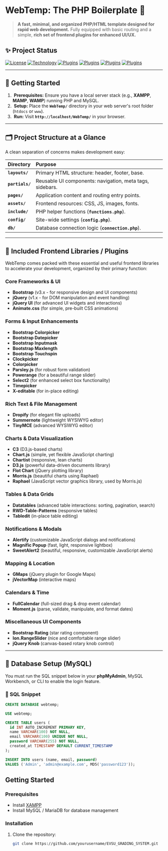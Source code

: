 # WebTemp: The PHP Boilerplate 🚀
> **A fast, minimal, and organized PHP/HTML template designed for rapid web development.**
> Fully equipped with basic routing and a simple, **rich set of frontend plugins for enhanced UI/UX.**

## ✨ Project Status
[![License](https://img.shields.io/badge/License-MIT-blue.svg)](https://opensource.org/licenses/MIT)
[![Technology](https://img.shields.io/badge/Technology-PHP%20%7C%20MySQL-7777BB.svg)]()
[![Plugins](https://img.shields.io/badge/Plugins-Included-green.svg)]()
[![Plugins](https://img.shields.io/badge/Plugins-Frontend%20Libraries-blue.svg)]()
[![Plugins](https://img.shields.io/badge/Plugins-Core%20UI%2FUX-orange.svg)]()
[![Plugins](https://img.shields.io/badge/Plugins-Bootstrap%20%26%20jQuery-8A2BE2.svg)]()

---

## 🚀 Getting Started

1.  **Prerequisites:** Ensure you have a local server stack (e.g., **XAMPP**, **MAMP**, **WAMP**) running PHP and MySQL.
2.  **Setup:** Place the **`WebTemp/`** directory in your web server's root folder (`htdocs` or `www`).
3.  **Run:** Visit **`http://localhost/WebTemp/`** in your browser.

---

## 🗂️ Project Structure at a Glance

A clean separation of concerns makes development easy:

| Directory | Purpose |
| :--- | :--- |
| **`layouts/`** | Primary HTML structure: header, footer, base. |
| **`partials/`** | Reusable UI components: navigation, meta tags, sidebars. |
| **`pages/`** | Application content and routing entry points. |
| **`assets/`** | Frontend resources: CSS, JS, images, fonts. |
| **`include/`** | PHP helper functions (**`functions.php`**). |
| **`config/`** | Site-wide settings (**`config.php`**). |
| **`db/`** | Database connection logic (**`connection.php`**). |

---
## 🔌 Included Frontend Libraries / Plugins

WebTemp comes packed with these essential and useful frontend libraries to accelerate your development, organized by their primary function:

### Core Frameworks & UI
* **Bootstrap** (v3.x - for responsive design and UI components)
* **jQuery** (v1.x - for DOM manipulation and event handling)
* **jQuery UI** (for advanced UI widgets and interactions)
* **Animate.css** (for simple, pre-built CSS animations)

### Forms & Input Enhancements
* **Bootstrap Colorpicker**
* **Bootstrap Datepicker**
* **Bootstrap Inputmask**
* **Bootstrap Maxlength**
* **Bootstrap Touchspin**
* **Clockpicker**
* **Colorpicker**
* **Parsley.js** (for robust form validation)
* **Powerange** (for a beautiful range slider)
* **Select2** (for enhanced select box functionality)
* **Timepicker**
* **X-editable** (for in-place editing)

### Rich Text & File Management
* **Dropify** (for elegant file uploads)
* **Summernote** (lightweight WYSIWYG editor)
* **TinyMCE** (advanced WYSIWYG editor)

### Charts & Data Visualization
* **C3** (D3.js-based charts)
* **Chart.js** (simple, yet flexible JavaScript charting)
* **Chartist** (responsive, lean charts)
* **D3.js** (powerful data-driven documents library)
* **Flot Chart** (jQuery plotting library)
* **Morris.js** (beautiful charts using Raphael)
* **Raphael** (JavaScript vector graphics library, used by Morris.js)

### Tables & Data Grids
* **Datatables** (advanced table interactions: sorting, pagination, search)
* **RWD-Table-Patterns** (responsive tables)
* **Tabledit** (in-place table editing)

### Notifications & Modals
* **Alertify** (customizable JavaScript dialogs and notifications)
* **Magnific Popup** (fast, light, responsive lightbox)
* **SweetAlert2** (beautiful, responsive, customizable JavaScript alerts)

### Mapping & Location
* **GMaps** (jQuery plugin for Google Maps)
* **jVectorMap** (interactive maps)

### Calendars & Time
* **FullCalendar** (full-sized drag & drop event calendar)
* **Moment.js** (parse, validate, manipulate, and format dates)

### Miscellaneous UI Components
* **Bootstrap Rating** (star rating component)
* **Ion.RangeSlider** (nice and comfortable range slider)
* **jQuery Knob** (canvas-based rotary knob control)
---

## 🔑 Database Setup (MySQL)

You must run the SQL snippet below in your **phpMyAdmin**, MySQL Workbench, or CLI to enable the login feature.

### 💾 SQL Snippet

```sql
CREATE DATABASE webtemp;

USE webtemp;

CREATE TABLE users (
  id INT AUTO_INCREMENT PRIMARY KEY,
  name VARCHAR(100) NOT NULL,
  email VARCHAR(100) UNIQUE NOT NULL,
  password VARCHAR(255) NOT NULL,
  created_at TIMESTAMP DEFAULT CURRENT_TIMESTAMP
);

INSERT INTO users (name, email, password)
VALUES ('Admin', 'admin@example.com', MD5('password123'));
````
## Getting Started  

### Prerequisites  
- Install [XAMPP](https://www.apachefriends.org/)
- Install MySQL / MariaDB for database management  

### Installation  
1. Clone the repository:  
   ```bash
   git clone https://github.com/yourusername/EVSU_GRADING_SYSTEM.git
